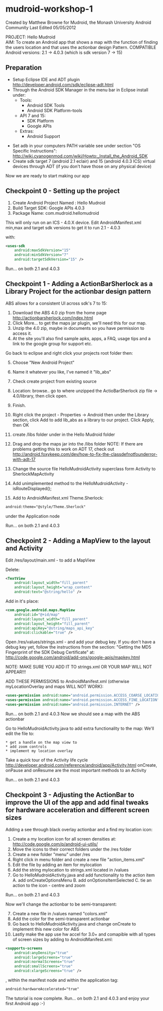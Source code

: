 mudroid-workshop-1
==================
Created by Matthew Browne for Mudroid, the Monash University Android Community
Last Edited 05/05/2012 


PROJECT: Hello Mudroid								
AIM: To create an Android app that shows a map with the function of finding the users location and that uses the actionbar design Pattern.
COMPATIBLE Android versions: 2.1 -> 4.0.3 (which is sdk version 7 -> 15)

Preparation
-----------
* Setup Eclipse IDE and ADT plugin http://developer.android.com/sdk/eclipse-adt.html
* Through the Android SDK Manager in the menu bar in Eclipse install under:
	- Tools:
		- Android SDK Tools
		- Android SDK Platform-tools
	- API 7 and 15:
	 	- SDK Platform
		- Google APIs
	- Extras:
		- Android Support
		
- Set adb in your computers PATH variable see under section "OS Specific Instructions": http://wiki.cyanogenmod.com/wiki/Howto:_Install_the_Android_SDK
- Create sdk target 7 (android 2.1 eclair) and 15 (android 4.0.3 ICS) virtual devices through ADT (if you don't have those on any physical device)

Now we are ready to start making our app

Checkpoint 0 - Setting up the project
-------------------------------------
1. Create Android Project Named : 	Hello Mudroid
2. Build Target SDK: 				Google APIs 4.0.3
3. Package Name:					com.mudroid.hellomudroid

This will only run on an ICS - 4.0.X device.
Edit AndroidManifest.xml min,max and target sdk versions to get it to run 2.1 - 4.0.3

with:

```xml
<uses-sdk
    android:maxSdkVersion="15"
    android:minSdkVersion="7"
    android:targetSdkVersion="15" />
```

Run... on both 2.1 and 4.0.3

Checkpoint 1 - Adding a ActionBarSherlock as a Library Project for the actionbar design pattern
-----------------------------------------------------------------------------------------------
ABS allows for a consistent UI across sdk's 7 to 15: 

1. Download the ABS 4.0 zip from the home page http://actionbarsherlock.com/index.html
2. Click More... to get the maps jar plugin, we'll need this for our map.
3. Unzip the 4.0 zip, maybe in documents so you have permission to access it.
4. At the site you'll also find sample apks, apps, a FAQ, usage tips and a link to the google group for support etc.

Go back to eclipse and right click your projects root folder then:

5. Choose "New Android Project"
6. Name it whatever you like, I've named it "lib_abs"
7. Check create project from existing source
8. Location: browse.. go to where unzipped the ActioBarSherlock zip file -> 4.0/library, then click open.
9. Finish.

10. Right click the project - Properties -> Android then under the Library section, click  Add to add lib_abs as a library to our project. Click Apply, then OK
11. create /libs folder under in the Hello Mudroid folder
12. Drag and drop the maps jar into the /libs folder
	NOTE: If there are problems getting this to work on ADT 17, check out
	http://android.foxykeep.com/dev/how-to-fix-the-classdefnotfounderror-with-adt-17
13. Change the source file HelloMudroidActivity superclass form Activity to SherlockMapActivity
14. Add unimplemented method to the HelloMudroidActivity - isRouteDisplayed();
15. Add to AndroidManifest.xml Theme.Sherlock:

```xml
android:theme="@style/Theme.Sherlock" 
```

under the Application node

Run... on both 2.1 and 4.0.3

Checkpoint 2 - Adding a MapView to the layout and Activity
----------------------------------------------------------
Edit /res/layout/main.xml - to add a MapView

Delete:

```xml
<TextView
    android:layout_width="fill_parent"
    android:layout_height="wrap_content"
    android:text="@string/hello" />
```

Add in it's place:

```xml
<com.google.android.maps.MapView
    android:id="@+id/map"
    android:layout_width="fill_parent"
    android:layout_height="fill_parent"
    android:apiKey="@string/maps_api_key"
    android:clickable="true" />
```

Open /res/values/strings.xml - and add your debug key.
	If you don't have a debug key yet, follow the instructions from the section:
	"Getting the MD5 Fingerprint of the SDK Debug Certificate" at:
	http://code.google.com/android/add-ons/google-apis/mapkey.html
	
NOTE: MAKE SURE YOU ADD IT TO strings.xml OR YOUR MAP WILL NOT APPEAR!!!

ADD THESE PERMISSIONS to AndroidManifest.xml (otherwise myLocationOverlay and maps WILL NOT WORK):

```xml
<uses-permission android:name="android.permission.ACCESS_COARSE_LOCATION" />
<uses-permission android:name="android.permission.ACCESS_FINE_LOCATION" />
<uses-permission android:name="android.permission.INTERNET" />
```

Run... on both 2.1 and 4.0.3
Now we should see a map with the ABS actionbar

Go to HelloMudroidActivity.java to add extra functionality to the map:
We'll edit the file to:

	* get a handle on the map view to
	* add zoom controls
	* implement my location overlay

Take a quick tour of the Activity life cycle
http://developer.android.com/reference/android/app/Activity.html
onCreate, onPause and onResume are the most important methods to an Activity

Run... on both 2.1 and 4.0.3

Checkpoint 3 - Adjusting the ActionBar to improve the UI of the app and add final tweaks for hardware acceleration and different screen sizes
---------------------------------------------------------------------------------------------------------------------------------------------
Adding a see through black overlay actionbar and a find my location icon:

1. Create a my location icon for all screen densities at: http://code.google.com/p/android-ui-utils/
2. Move the icons to their correct folders under the /res folder
3. Create a new folder "menu" under /res
4. Right click in menu folder and create a new file "action_items.xml"
5. Edit the file by adding an item for mylocation
5. Add the string mylocation to strings.xml located in /values
6. Go to HelloMudroidActivity.java and add functionality to the action item
	A. add onCreateOptionsMenu
	B. add onOptionsItemSelected
	C. tie an action to the icon - centre and zoom

Run... on both 2.1 and 4.0.3

Now we'll change the actionbar to be semi-transparent:

7. Create a new file in /values named "colors.xml"
8. Add the color for the semi-transparent actionbar
9. Go back to HelloMudroidActivity.java and change onCreate to implement this new color for ABS
10. Lastly make the app use hw accel for 3.0+ and comapible with all types of screen sizes by adding to AndroidManifest.xml:

```xml
<supports-screens
    android:anyDensity="true"
    android:largeScreens="true"
    android:normalScreens="true"
    android:smallScreens="true"
    android:xlargeScreens="true" />
```

, within the manifest node and within the application tag:

```xml
android:hardwareAccelerated="true"
```

The tutorial is now complete.
Run... on both 2.1 and 4.0.3 and enjoy your first Android app :-)
